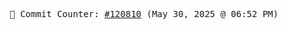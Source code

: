 <p align="center">
    <samp>
        📮 Commit Counter: <a href="https://github.com/Javascript-void0/Javascript-void0/commits/main">#120810</a> (May 30, 2025 @ 06:52 PM)
    </samp>
</p>